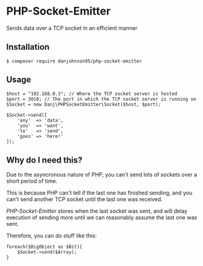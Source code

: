 # PHP-Socket-Emitter
Sends data over a TCP socket in an efficient manner

## Installation

    $ composer require danjohnson95/php-socket-emitter
    
## Usage

    $host = "192.168.0.3"; // Where the TCP socket server is hosted
    $port = 3010; // The port in which the TCP socket server is running on
    $Socket = new Danj\PHPSocketEmitter\Socket($host, $port);
    
    $Socket->send([
        'any'  => 'data',
        'you'  => 'want',
        'to'   => 'send',
        'goes' => 'here!'
    ]);
    
## Why do I need this?

Due to the asyncronous nature of PHP, you can't send lots of sockets over a short period of time.

This is because PHP can't tell if the last one has finished sending, and you can't send another TCP socket until the last one was received.

*PHP-Socket-Emitter* stores when the last socket was sent, and will delay execution of sending more until we can reasonably assume the last one was sent.

Therefore, you can do stuff like this:

    foreach($BigObject as $Bit){
        $Socket->send($Array);
    }
   
